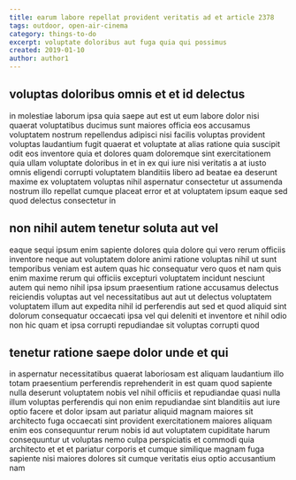 ```yaml
---
title: earum labore repellat provident veritatis ad et article 2378
tags: outdoor, open-air-cinema
category: things-to-do
excerpt: voluptate doloribus aut fuga quia qui possimus
created: 2019-01-10
author: author1
---
```


## voluptas doloribus omnis et et id delectus

in molestiae laborum ipsa quia saepe aut est ut eum labore dolor nisi quaerat voluptatibus ducimus sunt maiores officia eos accusamus voluptatem nostrum repellendus adipisci nisi facilis voluptas provident voluptas laudantium fugit quaerat et voluptate at alias ratione quia suscipit odit eos inventore quia et dolores quam doloremque sint exercitationem quia ullam voluptate doloribus in et in ex qui iure nisi veritatis a at iusto omnis eligendi corrupti voluptatem blanditiis libero ad beatae ea deserunt maxime ex voluptatem voluptas nihil aspernatur consectetur ut assumenda nostrum illo repellat cumque placeat error et at voluptatem ipsum eaque sed quod delectus consectetur in

## non nihil autem tenetur soluta aut vel

eaque sequi ipsum enim sapiente dolores quia dolore qui vero rerum officiis inventore neque aut voluptatem dolore animi ratione voluptas nihil ut sunt temporibus veniam est autem quas hic consequatur vero quos et nam quis enim maxime rerum qui officiis excepturi voluptatem incidunt nesciunt autem qui nemo nihil ipsa ipsum praesentium ratione accusamus delectus reiciendis voluptas aut vel necessitatibus aut aut ut delectus voluptatem voluptatem illum aut expedita nihil id perferendis aut sed et quod aliquid sint dolorum consequatur occaecati ipsa vel qui deleniti et inventore et nihil odio non hic quam et ipsa corrupti repudiandae sit voluptas corrupti quod

## tenetur ratione saepe dolor unde et qui

in aspernatur necessitatibus quaerat laboriosam est aliquam laudantium illo totam praesentium perferendis reprehenderit in est quam quod sapiente nulla deserunt voluptatem nobis vel nihil officiis et repudiandae quasi nulla illum voluptas perferendis qui non enim repudiandae sint blanditiis aut iure optio facere et dolor ipsam aut pariatur aliquid magnam maiores sit architecto fuga occaecati sint provident exercitationem maiores aliquam enim eos consequuntur rerum nobis id aut voluptatem cupiditate harum consequuntur ut voluptas nemo culpa perspiciatis et commodi quia architecto et et et pariatur corporis et cumque similique magnam fuga sapiente nisi maiores dolores sit cumque veritatis eius optio accusantium nam
